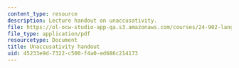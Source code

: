 ```yaml
---
content_type: resource
description: Lecture handout on unaccusativity.
file: https://ol-ocw-studio-app-qa.s3.amazonaws.com/courses/24-902-language-and-its-structure-ii-syntax-fall-2003/45233e9d7322c500f4a0ed686c214173_10_27_handout.pdf
file_type: application/pdf
resourcetype: Document
title: Unaccusativity handout
uid: 45233e9d-7322-c500-f4a0-ed686c214173
---
```

